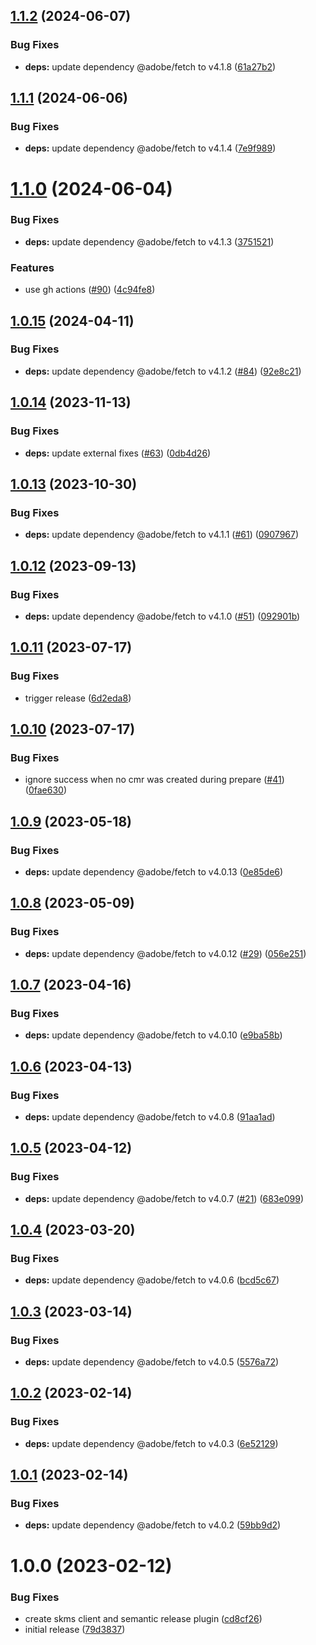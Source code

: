 ## [1.1.2](https://github.com/adobe/semantic-release-skms-cmr/compare/v1.1.1...v1.1.2) (2024-06-07)


### Bug Fixes

* **deps:** update dependency @adobe/fetch to v4.1.8 ([61a27b2](https://github.com/adobe/semantic-release-skms-cmr/commit/61a27b2a5d229794af53c4d9ee87632b080b62c0))

## [1.1.1](https://github.com/adobe/semantic-release-skms-cmr/compare/v1.1.0...v1.1.1) (2024-06-06)


### Bug Fixes

* **deps:** update dependency @adobe/fetch to v4.1.4 ([7e9f989](https://github.com/adobe/semantic-release-skms-cmr/commit/7e9f9897369a9ffee56fba1dfcffb7d14bca223b))

# [1.1.0](https://github.com/adobe/semantic-release-skms-cmr/compare/v1.0.15...v1.1.0) (2024-06-04)


### Bug Fixes

* **deps:** update dependency @adobe/fetch to v4.1.3 ([3751521](https://github.com/adobe/semantic-release-skms-cmr/commit/37515217f819cc47c43be724af3936ca07e4315d))


### Features

* use gh actions ([#90](https://github.com/adobe/semantic-release-skms-cmr/issues/90)) ([4c94fe8](https://github.com/adobe/semantic-release-skms-cmr/commit/4c94fe8599b26f9300c4b154d344da4a5df65344))

## [1.0.15](https://github.com/adobe/semantic-release-skms-cmr/compare/v1.0.14...v1.0.15) (2024-04-11)


### Bug Fixes

* **deps:** update dependency @adobe/fetch to v4.1.2 ([#84](https://github.com/adobe/semantic-release-skms-cmr/issues/84)) ([92e8c21](https://github.com/adobe/semantic-release-skms-cmr/commit/92e8c215652834d1b0fd2746368119ab4715fb3c))

## [1.0.14](https://github.com/adobe/semantic-release-skms-cmr/compare/v1.0.13...v1.0.14) (2023-11-13)


### Bug Fixes

* **deps:** update external fixes ([#63](https://github.com/adobe/semantic-release-skms-cmr/issues/63)) ([0db4d26](https://github.com/adobe/semantic-release-skms-cmr/commit/0db4d2657e738ba8b1f7c599d5e23875736e5c0c))

## [1.0.13](https://github.com/adobe/semantic-release-skms-cmr/compare/v1.0.12...v1.0.13) (2023-10-30)


### Bug Fixes

* **deps:** update dependency @adobe/fetch to v4.1.1 ([#61](https://github.com/adobe/semantic-release-skms-cmr/issues/61)) ([0907967](https://github.com/adobe/semantic-release-skms-cmr/commit/0907967fff456f48a7db142fa99cf6937e226508))

## [1.0.12](https://github.com/adobe/semantic-release-skms-cmr/compare/v1.0.11...v1.0.12) (2023-09-13)


### Bug Fixes

* **deps:** update dependency @adobe/fetch to v4.1.0 ([#51](https://github.com/adobe/semantic-release-skms-cmr/issues/51)) ([092901b](https://github.com/adobe/semantic-release-skms-cmr/commit/092901b3a98cf0135028535e80b1522e1fe809a5))

## [1.0.11](https://github.com/adobe/semantic-release-skms-cmr/compare/v1.0.10...v1.0.11) (2023-07-17)


### Bug Fixes

* trigger release ([6d2eda8](https://github.com/adobe/semantic-release-skms-cmr/commit/6d2eda8942a18c463c4b52d4f2e55576905d9fa4))

## [1.0.10](https://github.com/adobe/semantic-release-skms-cmr/compare/v1.0.9...v1.0.10) (2023-07-17)


### Bug Fixes

* ignore success when no cmr was created during prepare ([#41](https://github.com/adobe/semantic-release-skms-cmr/issues/41)) ([0fae630](https://github.com/adobe/semantic-release-skms-cmr/commit/0fae63034a3f846505f994b5ab75f6027d52b3bf))

## [1.0.9](https://github.com/adobe/semantic-release-skms-cmr/compare/v1.0.8...v1.0.9) (2023-05-18)


### Bug Fixes

* **deps:** update dependency @adobe/fetch to v4.0.13 ([0e85de6](https://github.com/adobe/semantic-release-skms-cmr/commit/0e85de6a11aa22824deba37f7cd85b95804f6bd2))

## [1.0.8](https://github.com/adobe/semantic-release-skms-cmr/compare/v1.0.7...v1.0.8) (2023-05-09)


### Bug Fixes

* **deps:** update dependency @adobe/fetch to v4.0.12 ([#29](https://github.com/adobe/semantic-release-skms-cmr/issues/29)) ([056e251](https://github.com/adobe/semantic-release-skms-cmr/commit/056e251a76f288848e42afa6330f6a3dbbffeb9d))

## [1.0.7](https://github.com/adobe/semantic-release-skms-cmr/compare/v1.0.6...v1.0.7) (2023-04-16)


### Bug Fixes

* **deps:** update dependency @adobe/fetch to v4.0.10 ([e9ba58b](https://github.com/adobe/semantic-release-skms-cmr/commit/e9ba58bb1e68fb5d454e4ae3c98b31aa4c3cf8b6))

## [1.0.6](https://github.com/adobe/semantic-release-skms-cmr/compare/v1.0.5...v1.0.6) (2023-04-13)


### Bug Fixes

* **deps:** update dependency @adobe/fetch to v4.0.8 ([91aa1ad](https://github.com/adobe/semantic-release-skms-cmr/commit/91aa1ad07d2e9ceb75c5185dfe6176df469a577d))

## [1.0.5](https://github.com/adobe/semantic-release-skms-cmr/compare/v1.0.4...v1.0.5) (2023-04-12)


### Bug Fixes

* **deps:** update dependency @adobe/fetch to v4.0.7 ([#21](https://github.com/adobe/semantic-release-skms-cmr/issues/21)) ([683e099](https://github.com/adobe/semantic-release-skms-cmr/commit/683e099b06569a098b345695e1ec2ba4d75e2ad4))

## [1.0.4](https://github.com/adobe/semantic-release-skms-cmr/compare/v1.0.3...v1.0.4) (2023-03-20)


### Bug Fixes

* **deps:** update dependency @adobe/fetch to v4.0.6 ([bcd5c67](https://github.com/adobe/semantic-release-skms-cmr/commit/bcd5c67db08b1fa1d408a2e3124faa92a9d85b6d))

## [1.0.3](https://github.com/adobe/semantic-release-skms-cmr/compare/v1.0.2...v1.0.3) (2023-03-14)


### Bug Fixes

* **deps:** update dependency @adobe/fetch to v4.0.5 ([5576a72](https://github.com/adobe/semantic-release-skms-cmr/commit/5576a7233dac7411c4782b9fc077d5c86af8516d))

## [1.0.2](https://github.com/adobe/semantic-release-skms-cmr/compare/v1.0.1...v1.0.2) (2023-02-14)


### Bug Fixes

* **deps:** update dependency @adobe/fetch to v4.0.3 ([6e52129](https://github.com/adobe/semantic-release-skms-cmr/commit/6e521299d64e26583d8132d41642332f65883f41))

## [1.0.1](https://github.com/adobe/semantic-release-skms-cmr/compare/v1.0.0...v1.0.1) (2023-02-14)


### Bug Fixes

* **deps:** update dependency @adobe/fetch to v4.0.2 ([59bb9d2](https://github.com/adobe/semantic-release-skms-cmr/commit/59bb9d2f9ecb0377b8b276f62241e58fee0dd9ea))

# 1.0.0 (2023-02-12)


### Bug Fixes

* create skms client and semantic release plugin ([cd8cf26](https://github.com/adobe/semantic-release-skms-cmr/commit/cd8cf26f7017b971d56ef0d80ca89fb0ef9b4c07))
* initial release ([79d3837](https://github.com/adobe/semantic-release-skms-cmr/commit/79d3837031df096eb9285a1234fad4b665b2eafc))
